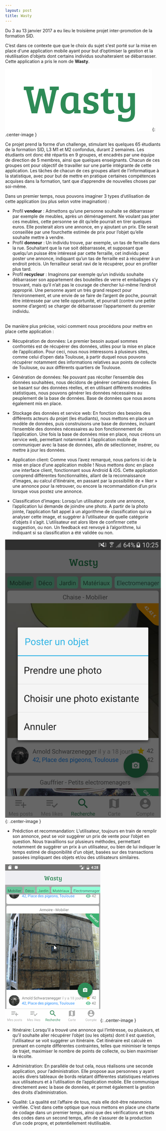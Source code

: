 ```yaml
---
layout: post
title: Wasty
---
```

Du 3 au 13 janvier 2017 a eu lieu le troisième projet inter-promotion de la formation SID.

C’est dans ce contexte que que le choix du sujet s'est porté sur la mise en place d'une application mobile ayant pour but d’optimiser la gestion et la réutilisation d’objets dont certains individus souhaiteraient se débarrasser. 
Cette application a pris le nom de **Wasty**.

![Geometric pattern with fading gradient](/img/Wasty.png){: .center-image }

Ce projet prend la forme d’un challenge, stimulant les quelques 65 étudiants de la formation SID, L3 M1 et M2 confondus, durant 2 semaines.
Les étudiants ont donc été répartis en 9 groupes, et encadrés par une équipe de direction de 5 membres, ainsi que quelques enseignants. Chacun de ces groupes ont pour objectif de travailler sur une partie intégrante de cette application. Les tâches de chacun de ces groupes allant de l’informatique à la statistique, avec pour but de mettre en pratique certaines compétences acquises dans la formation, tant que d’apprendre de nouvelles choses par soi-même.

Dans un premier temps, nous pouvons imaginer 3 types d’utilisation de cette application (ou plus selon votre imagination) :

-	Profil **vendeur** : Admettons qu’une personne souhaite se débarrasser par exemple de meubles, après un déménagement. Ne voulant pas jeter ces meubles, cette personne se dit qu’elle pourrait en tirer quelques euros. Elle posterait alors une annonce, en y ajoutant un prix. Elle serait conseillée par une fourchette estimée de prix pour l’objet qu’elle souhaite mettre à vendre.<br/>
-	Profil **donneur** : Un individu trouve, par exemple, un tas de ferraille dans la rue. Souhaitant que la rue soit débarrassée, et supposant que quelqu’un puisse être intéressé par cette ferraille, cet individu peut poster une annonce, indiquant qu’un tas de ferraille est à récupérer à un endroit précis. Un ferrailleur serait ravi de le récupérer, pour en profiter plus tard.<br/>
-	Profil **recycleur** : Imaginons par exemple qu’un individu souhaite débarrasser son appartement des bouteilles de verre et emballages s’y trouvant, mais qu’il n’ait pas le courage de chercher lui-même l’endroit approprié. Une personne ayant un très grand respect pour l’environnement, et une envie de se faire de l’argent de poche, pourrait être intéressée par une telle opportunité, et pourrait (contre une petite somme d’argent) se charger de débarrasser l’appartement du premier individu.<br/>

<br/>
De manière plus précise, voici comment nous procédons pour mettre en place cette application :

* Récupération de données:
Le premier besoin auquel sommes confrontés est de récupérer des données, utiles pour la mise en place de l’application. Pour ceci, nous nous intéressons à plusieurs sites, comme celui d’open data Toulouse, à partir duquel nous pouvons récupérer notamment des informations relatives aux points de collecte de Toulouse, ou aux différents quartiers de Toulouse.<br/>

* Génération de données:
Ne pouvant pas récolter l’ensemble des données souhaitées, nous décidons de générer certaines données. En se basant sur des données réelles, et en utilisant différents modèles statistiques, nous pouvons générer les données nécessaires au peuplement de la base de données. Base de données que nous avons également mis en place.<br/>

* Stockage des données et service web:
En fonction des besoins des différents acteurs du projet (les étudiants), nous mettons en place un modèle de données, puis construisons une base de données, incluant l’ensemble des données nécessaires au bon fonctionnement de l’application. Une fois la base de données mise en place, nous créons un service web, permettant notamment à l’application mobile de communiquer avec la base de données, afin de sélectionner, insérer, ou mettre à jour les données.<br/>

* Application client:
Comme vous l’avez remarqué, nous parlons ici de la mise en place d’une application mobile ! Nous mettons donc en place une interface client, fonctionnant sous Android & iOS. Cette application comprend différentes fonctionnalités, allant de la reconnaissance d’images, au calcul d’itinéraire, en passant par la possibilité de « liker » une annonce pour la retrouver, ou encore la recommandation d’un prix lorsque vous postez une annonce.<br/>

* Classification d’images:
Lorsqu’un utilisateur poste une annonce, l’application lui demande de joindre une photo. A partir de la photo jointe, l’application fait appel à un algorithme de classification qui va analyser cette image, et suggérer à l’utilisateur de quelle catégorie d’objets il s’agit. L’utilisateur est alors libre de confirmer cette suggestion, ou non. Un feedback est renvoyé à l’algorithme, lui indiquant si sa classification a été validée ou non.<br/>

![poster une annonce](/img/poster.png){: .center-image }

* Prédiction et recommandation:
L’utilisateur, toujours en train de remplir son annonce, peut se voir suggérer un prix de vente pour l’objet en question. Nous travaillions sur plusieurs méthodes, permettant notamment de suggérer un prix à un utilisateur, ou bien de lui indiquer le temps estimé de disponibilité d’un objet, basées sur des transactions passées impliquant des objets et/ou des utilisateurs similaires.<br/>

![rechercher itineraire](/img/rechercheCarte.gif){: .center-image }

* Itinéraire:
Lorsqu’il a trouvé une annonce qui l’intéresse, ou plusieurs, et qu’il souhaite aller récupérer l’objet (ou les objets) dont il est question, l’utilisateur se voit suggérer un itinéraire. Cet itinéraire est calculé en prenant en compte différentes contraintes, telles que minimiser le temps de trajet, maximiser le nombre de points de collecte, ou bien maximiser la récolte.<br/>

* Administration:
En parallèle de tout cela, nous réalisons une seconde application, pour l’administration. Elle propose aux personnes y ayant accès divers tableaux de bords relatant différentes statistiques relatives aux utilisateurs et à l’utilisation de l’application mobile. Elle communique directement avec la base de données, et permet également la gestion des droits d’administration.<br/>

* Qualité:
La qualité est l’affaire de tous, mais elle doit-être néanmoins vérifiée. C’est dans cette optique que nous mettons en place une charte de codage dans un premier temps, ainsi que des vérifications et tests des codes dans un second temps, afin de s’assurer de la production d’un code propre, et potentiellement réutilisable.<br/>


<style>
.center-image
{
    display: block;
    margin-left: auto;
    margin-right: auto;
    width: 6em;
}
</style>